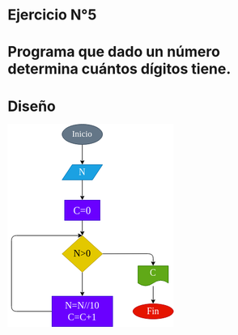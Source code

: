 # Ejercicio N°5

# Programa que dado un número determina cuántos dígitos tiene.

# Diseño
![Diagrama de flujo](diagrama.png "Diagrama de flujo")